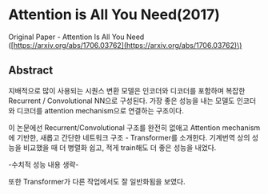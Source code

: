 # Attention is All You Need\(2017\)

Original Paper - Attention Is All You Need \([https://arxiv.org/abs/1706.03762](https://arxiv.org/abs/1706.03762)\)

## Abstract

지배적으로 많이 사용되는 시퀀스 변환 모델은 인코더와 디코더를 포함하며 복잡한 Recurrent / Convolutional NN으로 구성된다. 가장 좋은 성능을 내는 모델도 인코더와 디코더를 attention mechanism으로 연결하는 구조이다.

이 논문에선 Recurrent/Convolutional 구조를 완전히 없애고 Attention mechanism에 기반한, 새롭고 간단한 네트워크 구조 - Transformer를 소개한다. 기계번역 상의 성능을 비교했을 때 더 병렬화 쉽고, 적게 train해도 더 좋은 성능을 내었다. 

-수치적 성능 내용 생략-

또한 Transformer가 다른 작업에서도 잘 일반화됨을 보였다.

